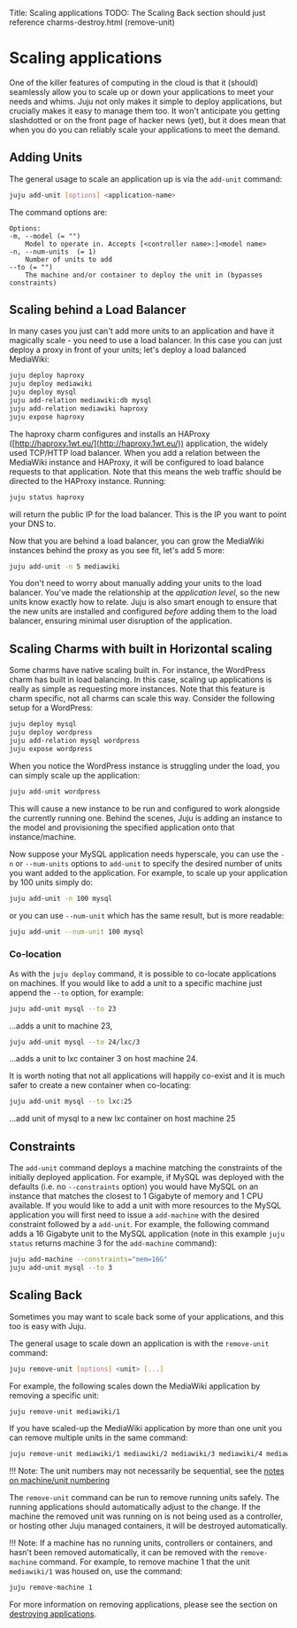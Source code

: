 Title: Scaling applications
TODO:  The Scaling Back section should just reference charms-destroy.html (remove-unit)

# Scaling applications

One of the killer features of computing in the cloud is that it (should)
seamlessly allow you to scale up or down your applications to meet your needs
and whims. Juju not only makes it simple to deploy applications, but crucially
makes it easy to manage them too. It won't anticipate you getting slashdotted
or on the front page of hacker news (yet), but it does mean that when you do
you can reliably scale your applications to meet the demand.


##  Adding Units

The general usage to scale an application up is via the `add-unit` command:

```bash
juju add-unit [options] <application-name>
```

The command options are:

```no-highlight
Options:
-m, --model (= "")
    Model to operate in. Accepts [<controller name>:]<model name>
-n, --num-units  (= 1)
    Number of units to add
--to (= "")
    The machine and/or container to deploy the unit in (bypasses constraints)

```


## Scaling behind a Load Balancer

In many cases you just can't add more units to an application and have it magically
scale - you need to use a load balancer. In this case you can just deploy a
proxy in front of your units; let's deploy a load balanced MediaWiki:

```bash
juju deploy haproxy
juju deploy mediawiki
juju deploy mysql
juju add-relation mediawiki:db mysql
juju add-relation mediawiki haproxy
juju expose haproxy
```

The haproxy charm configures and installs an
HAProxy ([http://haproxy.1wt.eu/](http://haproxy.1wt.eu/)) application, the
widely used TCP/HTTP load balancer. When you add a relation between the
MediaWiki instance and HAProxy, it will be configured to load balance requests
to that application. Note that this means the web traffic should be directed to
the HAProxy instance. Running:

```bash
juju status haproxy
```

will return the public IP for the load balancer. This is the IP you want to
point your DNS to.

Now that you are behind a load balancer, you can grow the MediaWiki instances
behind the proxy as you see fit, let's add 5 more:

```bash
juju add-unit -n 5 mediawiki
```

You don't need to worry about manually adding your units to the load balancer.
You've made the relationship at the _application level_, so the new units know
exactly how to relate. Juju is also smart enough to ensure that the new units
are installed and configured _before_ adding them to the load balancer,
ensuring minimal user disruption of the application.


## Scaling Charms with built in Horizontal scaling

Some charms have native scaling built in. For instance, the WordPress charm
has built in load balancing. In this case, scaling up applications is really as
simple as requesting more instances. Note that this feature is charm specific,
not all charms can scale this way. Consider the following setup for a WordPress:

```bash
juju deploy mysql
juju deploy wordpress
juju add-relation mysql wordpress
juju expose wordpress
```

When you notice the WordPress instance is struggling under the load, you can
simply scale up the application:

```bash
juju add-unit wordpress
```

This will cause a new instance to be run and configured to work alongside the
currently running one. Behind the scenes, Juju is adding an instance to the
model and provisioning the specified application
onto that instance/machine.

Now suppose your MySQL application needs hyperscale, you can use the `-n` or
`--num-units` options to `add-unit` to specify the desired number of units you
want added to the application. For example, to scale up your application by 100
units simply do:

```bash
juju add-unit -n 100 mysql
```

or you can use `--num-unit` which has the same result, but is more readable:

```bash
juju add-unit --num-unit 100 mysql
```

### Co-location

As with the `juju deploy` command, it is possible to co-locate applications on
machines.
If you would like to add a unit to a specific machine just append the `--to`
option, for example:

```bash
juju add-unit mysql --to 23
```
...adds a unit to machine 23,

```bash
juju add-unit mysql --to 24/lxc/3
```
...adds a unit to lxc container 3 on host machine 24.

It is worth noting that not all applications will happily co-exist and it is much
safer to create a new container when co-locating:

```bash
juju add-unit mysql --to lxc:25
```
...add unit of mysql to a new lxc container on host machine 25

## Constraints

The `add-unit` command deploys a machine matching the constraints of the
initially deployed application. For example, if MySQL was deployed with the
defaults (i.e. no `--constraints` option) you would have MySQL on an instance
that matches the closest to 1 Gigabyte of memory and 1 CPU available. If you
would like to add a unit with more resources to the MySQL application you will
first need to issue a `add-machine` with the desired constraint followed by a
`add-unit`. For example, the following command adds a 16 Gigabyte unit to the
MySQL application (note in this example `juju status` returns machine 3 for the
`add-machine` command):

```bash
juju add-machine --constraints="mem=16G"
juju add-unit mysql --to 3
```


## Scaling Back

Sometimes you may want to scale back some of your applications, and this too is
easy with Juju.

The general usage to scale down an application is with the `remove-unit` command:

```bash
juju remove-unit [options] <unit> [...]
```

For example, the following scales down the MediaWiki application by removing a
specific unit:

```bash
juju remove-unit mediawiki/1
```

If you have scaled-up the MediaWiki application by more than one unit you can
remove multiple units in the same command:

```bash
juju remove-unit mediawiki/1 mediawiki/2 mediawiki/3 mediawiki/4 mediawiki/5
```
!!! Note: 
    The unit numbers may not necessarily be sequential, see the
    [notes on machine/unit numbering](./reference-numbering.html)


The `remove-unit` command can be run to remove running units safely. The
running applications should automatically adjust to the change. If the machine
the removed unit was running on is not being used as a controller, or hosting
other Juju managed containers, it will be destroyed automatically.

!!! Note: 
    If a machine has no running units, controllers or containers, and
    hasn't been removed automatically, it can be removed with the `remove-machine`
    command. For example, to remove machine 1 that the unit `mediawiki/1` was
    housed on, use the command:

```bash
juju remove-machine 1
```

For more information on removing applications, please see the section on
[destroying applications](./charms-destroy.html).

